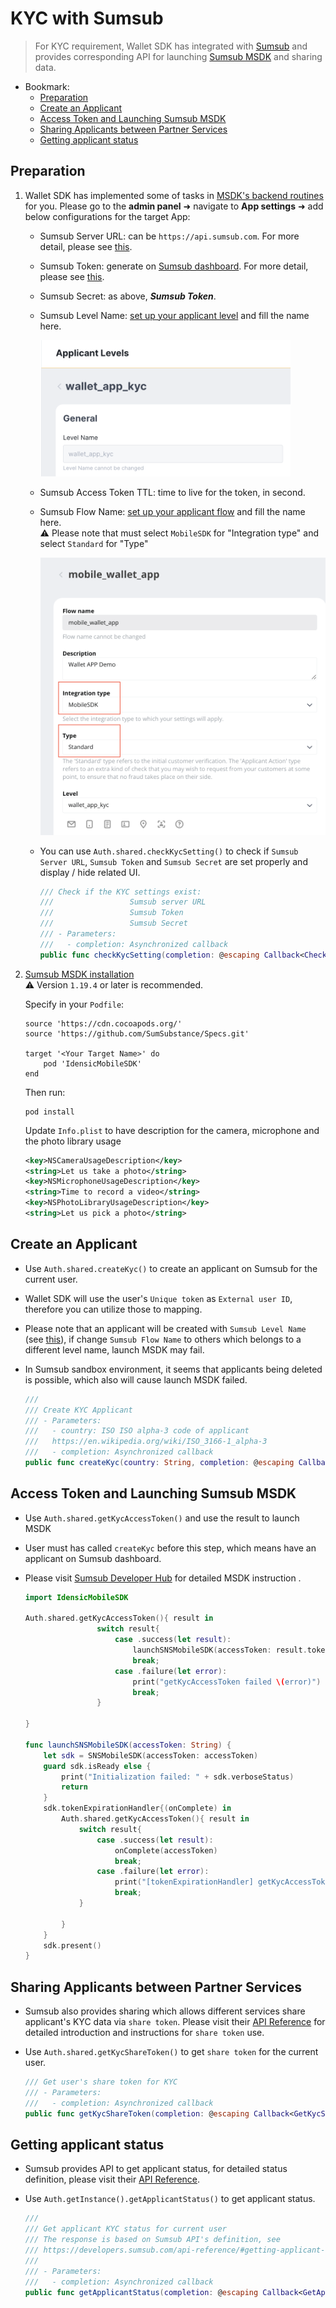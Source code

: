 # KYC with Sumsub

> For KYC requirement, Wallet SDK has integrated with [Sumsub](https://sumsub.com/) and provides corresponding API for launching [Sumsub MSDK](https://developers.sumsub.com/msdk/#getting-started) and sharing data.


- Bookmark:
  - [Preparation](#preparation)
  - [Create an Applicant](#create-an-applicant)
  - [Access Token and Launching Sumsub MSDK](#access-token-and-launching-sumsub-msdk)
  - [Sharing Applicants between Partner Services](#sharing-applicants-between-partner-services)
  - [Getting applicant status](#getting-applicant-status)

## Preparation

1. Wallet SDK has implemented some of tasks in [MSDK's backend routines](https://developers.sumsub.com/msdk/#backend-routines) for  you. Please go to the **admin panel** ➜ navigate to **App settings** ➜ add below configurations for the target App:  
    - Sumsub Server URL: can be `https://api.sumsub.com`. For more detail, please see [this](https://developers.sumsub.com/api-reference/#introduction). 
    - Sumsub Token: generate on [Sumsub dashboard](https://cockpit.sumsub.com/checkus?_gl=1*1qzwmb0*_ga*MTY0OTA2OTIzNy4xNjQ2NjM2ODE4*_ga_ZF910PGWRL*MTY1MjE4MzU0OC44MS4xLjE2NTIxODkyMzIuNTI.#/devSpace/appTokens). For more detail, please see [this](https://developers.sumsub.com/api-reference/#app-tokens).
    - Sumsub Secret: as above, **_Sumsub Token_**.
    - Sumsub Level Name: [set up your applicant level](https://api.sumsub.com/checkus?_gl=1*15coo51*_ga*MTY0OTA2OTIzNy4xNjQ2NjM2ODE4*_ga_ZF910PGWRL*MTY1MjE4MzU0OC44MS4xLjE2NTIxOTAzMzUuNjA.#/sdkIntegrations/levels) and fill the name here.  

        <img src="images/sdk_guideline/kyc_level.png" alt="drawing" width="400"/>
    - Sumsub Access Token TTL: time to live for the token, in second.
    - Sumsub Flow Name: [set up your applicant flow](https://api.sumsub.com/checkus?_gl=1*1ccutv*_ga*MTY0OTA2OTIzNy4xNjQ2NjM2ODE4*_ga_ZF910PGWRL*MTY1MjE4MzU0OC44MS4xLjE2NTIxOTA4ODEuNjA.#/sdkIntegrations/flows) and fill the name here.  
⚠️ Please note that must select `MobileSDK` for "Integration type" and select `Standard` for "Type"

        <img src="images/sdk_guideline/kyc_flow.png" alt="drawing" width="500"/>
    * You can use `Auth.shared.checkKycSetting()` to check if `Sumsub Server URL`, `Sumsub Token` and `Sumsub Secret` are set properly and display / hide related UI.

        ```swift
        /// Check if the KYC settings exist:
        ///                 Sumsub server URL
        ///                 Sumsub Token
        ///                 Sumsub Secret
        /// - Parameters:
        ///   - completion: Asynchronized callback
        public func checkKycSetting(completion: @escaping Callback<CheckKycSettingResult>)
        ```
3. [Sumsub MSDK installation](https://developers.sumsub.com/msdk/ios/#installation)    
    ⚠️ Version `1.19.4` or later is recommended.

    Specify in your `Podfile`:
    ```
    source 'https://cdn.cocoapods.org/'
    source 'https://github.com/SumSubstance/Specs.git'

    target '<Your Target Name>' do
        pod 'IdensicMobileSDK'
    end
    ```
    Then run:
    ```
    pod install
    ```
    Update `Info.plist` to have description for the camera, microphone and the photo library usage
    
    ```xml
    <key>NSCameraUsageDescription</key>
    <string>Let us take a photo</string>
    <key>NSMicrophoneUsageDescription</key>
    <string>Time to record a video</string>
    <key>NSPhotoLibraryUsageDescription</key>
    <string>Let us pick a photo</string>
    ``` 
## Create an Applicant
- Use `Auth.shared.createKyc()` to create an applicant on Sumsub for the current user.
- Wallet SDK will use the user's `Unique token` as `External user ID`, therefore you can utilize those to mapping.
- Please note that an applicant will be created with `Sumsub Level Name` (see [this](https://developers.sumsub.com/api-reference/#creating-an-applicant)), if change `Sumsub Flow Name` to others which belongs to a different level name, launch MSDK may fail.
- In Sumsub sandbox environment, it seems that applicants being deleted is possible, which also will cause launch MSDK failed.

    ```swift
    ///
    /// Create KYC Applicant
    /// - Parameters:
    ///   - country: ISO ISO alpha-3 code of applicant
    ///   https://en.wikipedia.org/wiki/ISO_3166-1_alpha-3
    ///   - completion: Asynchronized callback
    public func createKyc(country: String, completion: @escaping Callback<CreateKycResult>)
    ```
## Access Token and Launching Sumsub MSDK
- Use `Auth.shared.getKycAccessToken()` and use the result to launch MSDK
- User must has called `createKyc` before this step, which means have an applicant on Sumsub dashboard.
- Please visit [Sumsub Developer Hub](https://developers.sumsub.com/msdk/ios/#initialization) for detailed MSDK instruction .

    ```swift
    import IdensicMobileSDK
    
    Auth.shared.getKycAccessToken(){ result in
                    switch result{
                        case .success(let result):
                            launchSNSMobileSDK(accessToken: result.token)
                            break;
                        case .failure(let error):
                            print("getKycAccessToken failed \(error)")
                            break;
                    }
                    
    }
    
    func launchSNSMobileSDK(accessToken: String) {
        let sdk = SNSMobileSDK(accessToken: accessToken)
        guard sdk.isReady else {
            print("Initialization failed: " + sdk.verboseStatus)
            return
        }
        sdk.tokenExpirationHandler{(onComplete) in
            Auth.shared.getKycAccessToken(){ result in
                switch result{
                    case .success(let result):
                        onComplete(accessToken)
                        break;
                    case .failure(let error):
                        print("[tokenExpirationHandler] getKycAccessToken failed \(error)")
                        break;
                }
                
            }
        }
        sdk.present()
    }
    ```
## Sharing Applicants between Partner Services
- Sumsub also provides sharing which allows different services share applicant's KYC data via `share token`. Please visit their [API Reference](https://developers.sumsub.com/api-reference/#sharing-applicants-between-partner-services) for detailed introduction and instructions for `share token` use. 
- Use `Auth.shared.getKycShareToken()` to get `share token` for the current user.

    ```swift
    /// Get user's share token for KYC
    /// - Parameters:
    ///   - completion: Asynchronized callback
    public func getKycShareToken(completion: @escaping Callback<GetKycShareTokenResult>)
    ```
## Getting applicant status
- Sumsub provides API to get applicant status, for detailed status definition, please visit their [API Reference](https://developers.sumsub.com/api-reference/#getting-applicant-status-sdk).
- Use `Auth.getInstance().getApplicantStatus()` to get applicant status.

    ```swift
    ///
    /// Get applicant KYC status for current user
    /// The response is based on Sumsub API's definition, see
    /// https://developers.sumsub.com/api-reference/#getting-applicant-status-sdk
    ///
    /// - Parameters:
    ///   - completion: Asynchronized callback
    public func getApplicantStatus(completion: @escaping Callback<GetApplicantStatusResult>)
    ```
